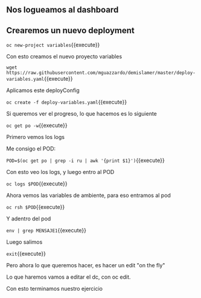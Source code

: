 ## Nos logueamos al dashboard 

## Crearemos un nuevo deployment

``oc new-project variables``{{execute}}

Con esto creamos el nuevo proyecto variables

`wget https://raw.githubusercontent.com/mguazzardo/demislamer/master/deploy-variables.yaml`{{execute}}

Aplicamos este deployConfig

``oc create -f deploy-variables.yaml``{{execute}}

Si queremos ver el progreso, lo que hacemos es lo siguiente

``oc get po -w``{{execute}}

Primero vemos los logs 

Me consigo el POD:

``POD=$(oc get po | grep -i ru | awk '{print $1}')``{{execute}}

Con esto veo los logs, y luego entro al POD

``oc logs $POD``{{execute}}

Ahora vemos las variables de ambiente, para eso entramos al pod

``oc rsh $POD``{{execute}}

Y adentro del pod

``env | grep MENSAJE1``{{execute}}

Luego salimos

``exit``{{execute}}

Pero ahora lo que queremos hacer, es hacer un edit "on the fly"

Lo que haremos vamos a editar el dc, con oc edit.



Con esto terminamos nuestro ejercicio
